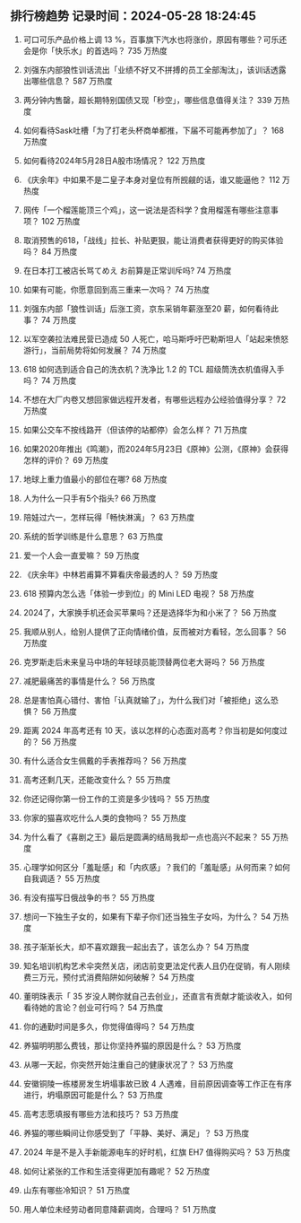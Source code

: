 
## 排行榜趋势 记录时间：2024-05-28 18:24:45
  
  1. 可口可乐产品价格上调 13 %，百事旗下汽水也将涨价，原因有哪些？可乐还会是你「快乐水」的首选吗？ 735 万热度
    
  2. 刘强东内部狼性训话流出「业绩不好又不拼搏的员工全部淘汰」，该训话透露出哪些信息？ 587 万热度
    
  3. 两分钟内售罄，超长期特别国债又现「秒空」，哪些信息值得关注？ 339 万热度
    
  4. 如何看待Sask吐槽「为了打老头杯商单都推，下届不可能再参加了」？ 168 万热度
    
  5. 如何看待2024年5月28日A股市场情况？ 122 万热度
    
  6. 《庆余年》中如果不是二皇子本身对皇位有所觊觎的话，谁又能逼他？ 112 万热度
    
  7. 网传「一个榴莲能顶三个鸡」，这一说法是否科学？食用榴莲有哪些注意事项？ 102 万热度
    
  8. 取消预售的618，「战线」拉长、补贴更狠，能让消费者获得更好的购买体验吗？ 84 万热度
    
  9. 在日本打工被店长骂てめえ お前算是正常训斥吗? 74 万热度
    
  10. 如果有可能，你愿意回到高三重来一次吗？ 74 万热度
    
  11. 刘强东内部「狼性训话」后涨工资，京东采销年薪涨至20 薪，如何看待此事？ 74 万热度
    
  12. 以军空袭拉法难民营已造成 50 人死亡，哈马斯呼吁巴勒斯坦人「站起来愤怒游行」，当前局势将如何发展？ 74 万热度
    
  13. 618 如何选到适合自己的洗衣机？洗净比 1.2 的 TCL 超级筒洗衣机值得入手吗？ 74 万热度
    
  14. 不想在大厂内卷又想回家做远程开发者，有哪些远程办公经验值得分享？ 72 万热度
    
  15. 如果公交车不按线路开（但该停的站都停）会怎么样？ 71 万热度
    
  16. 如果2020年推出《鸣潮》，而2024年5月23日《原神》公测，《原神》会获得怎样的评价？ 69 万热度
    
  17. 地球上重力值最小的部位在哪? 68 万热度
    
  18. 人为什么一只手有5个指头? 66 万热度
    
  19. 陪娃过六一，怎样玩得「畅快淋漓」？ 63 万热度
    
  20. 系统的哲学训练是什么意思？ 63 万热度
    
  21. 爱一个人会一直爱嘛？ 59 万热度
    
  22. 《庆余年》中林若甫算不算看庆帝最透的人？ 59 万热度
    
  23. 618 预算内怎么选「体验一步到位」的 Mini LED 电视？ 58 万热度
    
  24. 2024了，大家换手机还会买苹果吗？还是选择华为和小米了？ 56 万热度
    
  25. 我顺从别人，给别人提供了正向情绪价值，反而被对方看轻，怎么回事？ 56 万热度
    
  26. 克罗斯走后未来皇马中场的年轻球员能顶替两位老大哥吗？ 56 万热度
    
  27. 减肥最痛苦的事情是什么？ 56 万热度
    
  28. 总是害怕真心错付、害怕「认真就输了」，为什么我们对「被拒绝」这么恐惧？ 56 万热度
    
  29. 距离 2024 年高考还有 10 天，该以怎样的心态面对高考？你当初是如何度过的？ 56 万热度
    
  30. 有什么适合女生佩戴的手表推荐吗？ 56 万热度
    
  31. 高考还剩几天，还能改变什么？ 55 万热度
    
  32. 你还记得你第一份工作的工资是多少钱吗？ 55 万热度
    
  33. 你家的猫喜欢吃什么人类的食物吗？ 55 万热度
    
  34. 为什么看了《喜剧之王》最后是圆满的结局我却一点也高兴不起来？ 55 万热度
    
  35. 心理学如何区分「羞耻感」和「内疚感」？我们的「羞耻感」从何而来？如何自我调适？ 55 万热度
    
  36. 有没有描写日俄战争的书？ 55 万热度
    
  37. 想问一下独生子女的，如果有下辈子你们还当独生子女吗，为什么？ 54 万热度
    
  38. 孩子渐渐长大，却不喜欢跟我一起出去了，该怎么办？ 54 万热度
    
  39. 知名培训机构艺术伞突然关店，闭店前变更法定代表人且仍在促销，有人刚续费三万元，预付式消费陷阱如何破解？ 54 万热度
    
  40. 董明珠表示「 35 岁没人聘你就自己去创业」，还直言有贡献才能谈收入，如何看待她的言论？创业可行吗？ 54 万热度
    
  41. 你的通勤时间是多久，你觉得值得吗？ 54 万热度
    
  42. 养猫明明那么费钱，那让你坚持养猫的原因是什么？ 53 万热度
    
  43. 从哪一天起，你突然开始注重自己的健康状况了？ 53 万热度
    
  44. 安徽铜陵一栋楼房发生坍塌事故已致 4 人遇难，目前原因调查等工作正在有序进行，坍塌原因可能是什么？ 53 万热度
    
  45. 高考志愿填报有哪些方法和技巧？ 53 万热度
    
  46. 养猫的哪些瞬间让你感受到了「平静、美好、满足」？ 53 万热度
    
  47. 2024 年是不是入手新能源电车的好时机，红旗 EH7 值得购买吗？ 53 万热度
    
  48. 如何让紧张的工作和生活变得更加有趣呢？ 52 万热度
    
  49. 山东有哪些冷知识？ 51 万热度
    
  50. 用人单位未经劳动者同意降薪调岗，合理吗？ 51 万热度
    